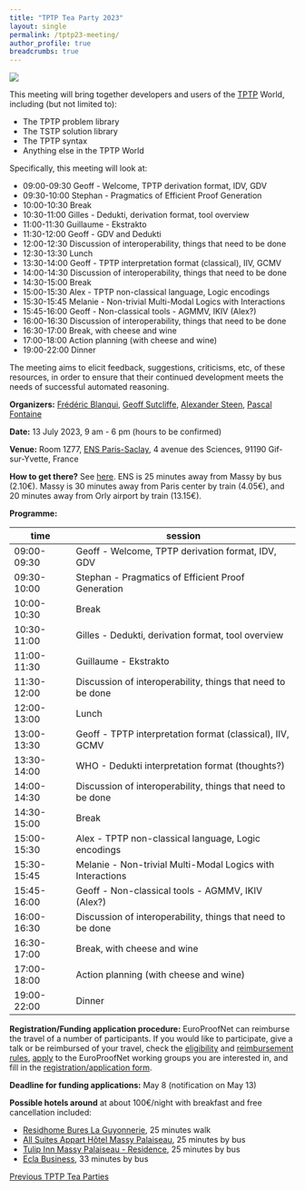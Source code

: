 ```yaml
---
title: "TPTP Tea Party 2023"
layout: single
permalink: /tptp23-meeting/
author_profile: true
breadcrumbs: true
---
```


<img src="/_pages/WG2/Jul2023/20230418_114508_resized.jpg"/>

This meeting will bring together developers and users of the [TPTP](https://tptp.org) World, including (but not limited to):
  * The TPTP problem library
  * The TSTP solution library
  * The TPTP syntax
  * Anything else in the TPTP World

Specifically, this meeting will look at:
  *  09:00-09:30 Geoff - Welcome, TPTP derivation format, IDV, GDV
  *  09:30-10:00 Stephan - Pragmatics of Efficient Proof Generation
  *  10:00-10:30 Break
  *  10:30-11:00 Gilles - Dedukti, derivation format, tool overview
  *  11:00-11:30 Guillaume - Ekstrakto
  *  11:30-12:00 Geoff - GDV and Dedukti
  *  12:00-12:30 Discussion of interoperability, things that need to be done
  *  12:30-13:30 Lunch
  *  13:30-14:00 Geoff - TPTP interpretation format (classical), IIV, GCMV
  *  14:00-14:30 Discussion of interoperability, things that need to be done
  *  14:30-15:00 Break
  *  15:00-15:30 Alex - TPTP non-classical language, Logic encodings
  *  15:30-15:45 Melanie - Non-trivial Multi-Modal Logics with Interactions
  *  15:45-16:00 Geoff - Non-classical tools - AGMMV, IKIV (Alex?)
  *  16:00-16:30 Discussion of interoperability, things that need to be done
  *  16:30-17:00 Break, with cheese and wine 
  *  17:00-18:00 Action planning (with cheese and wine)
  *  19:00-22:00 Dinner

The meeting aims to elicit feedback, suggestions, criticisms, etc, of these resources, in order to ensure that their continued development meets the needs of successful automated reasoning.

**Organizers:** [Frédéric Blanqui](https://blanqui.gitlabpages.inria.fr/), [Geoff Sutcliffe](https://www.cs.miami.edu/home/geoff/), [Alexander Steen](https://www.alexandersteen.de/), [Pascal Fontaine](https://people.montefiore.uliege.be/pfontain/)

**Date:** 13 July 2023, 9 am - 6 pm (hours to be confirmed)

**Venue:** Room 1Z77, [ENS Paris-Saclay](https://ens-paris-saclay.fr/), 4 avenue des Sciences, 91190 Gif-sur-Yvette, France

**How to get there?** See [here](https://ens-paris-saclay.fr/en/school/how-find-us). ENS is 25 minutes away from Massy by bus (2.10€). Massy is 30 minutes away from Paris center by train (4.05€), and 20 minutes away from Orly airport by train (13.15€).

**Programme:**

| time | session |
| --- | --- |
| 09:00-09:30 | Geoff - Welcome, TPTP derivation format, IDV, GDV |
| 09:30-10:00 | Stephan - Pragmatics of Efficient Proof Generation |
| 10:00-10:30 | Break |
| 10:30-11:00 | Gilles - Dedukti, derivation format, tool overview |
| 11:00-11:30 | Guillaume - Ekstrakto |
| 11:30-12:00 | Discussion of interoperability, things that need to be done |
| 12:00-13:00 | Lunch |
| 13:00-13:30 | Geoff - TPTP interpretation format (classical), IIV, GCMV |
| 13:30-14:00 | WHO - Dedukti interpretation format (thoughts?) |
| 14:00-14:30 | Discussion of interoperability, things that need to be done |
| 14:30-15:00 | Break |
| 15:00-15:30 | Alex - TPTP non-classical language, Logic encodings |
| 15:30-15:45 | Melanie - Non-trivial Multi-Modal Logics with Interactions |
| 15:45-16:00 | Geoff - Non-classical tools - AGMMV, IKIV (Alex?) |
| 16:00-16:30 | Discussion of interoperability, things that need to be done |
| 16:30-17:00 | Break, with cheese and wine |
| 17:00-18:00 | Action planning (with cheese and wine) |
| 19:00-22:00 | Dinner |

**Registration/Funding application procedure:** EuroProofNet can reimburse the travel of a number of participants. If you would like to participate, give a talk or be reimbursed of your travel, check the [eligibility](https://europroofnet.github.io/eligibility/) and [reimbursement rules](https://europroofnet.github.io/reimbursement-rules/), [apply](https://e-services.cost.eu/action/CA20111/working-groups/apply) to the EuroProofNet working groups you are interested in, and fill in the [registration/application form](https://forms.gle/XQmngrzyA5swMaHe8).

**Deadline for funding applications:** May 8 (notification on May 13)

**Possible hotels around** at about 100€/night with breakfast and free cancellation included:
- [Residhome Bures La Guyonnerie](https://www.booking.com/hotel/fr/la-guyonnerie.fr.html), 25 minutes walk
- [All Suites Appart Hôtel Massy Palaiseau](https://www.booking.com/hotel/fr/all-suites-palaiseau.fr.html), 25 minutes by bus
- [Tulip Inn Massy Palaiseau - Residence](https://www.booking.com/hotel/fr/tulip-inn-massy-palaiseau-residence.fr.html), 25 minutes by bus
- [Ecla Business](https://www.booking.com/hotel/fr/ecla-campus-palaiseau.fr.html), 33 minutes by bus 

<!--**Cost:** Participants will have to pay for their travel, accommodation and meals. If you are reimbursed by EuroProofNet, note that the daily allowance has been fixed at 125 euros. See the [reimbursement rules](https://europroofnet.github.io/reimbursement-rules/) for more details.-->

<!--**Participants (15):**-->

<!--**Programme:** TBA-->

[Previous TPTP Tea Parties](https://www.tptp.org/TPTP/TPTPTParty/)
